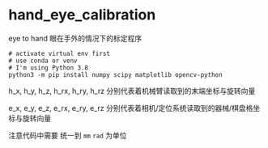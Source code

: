 # hand_eye_calibration
eye to hand 眼在手外的情况下的标定程序

```shell
# activate virtual env first
# use conda or venv
# I'm using Python 3.8
python3 -m pip install numpy scipy matplotlib opencv-python
```

h_x, h_y, h_z, h_rx, h_ry, h_rz 分别代表着机械臂读取到的末端坐标与旋转向量

e_x, e_y, e_z, e_rx, e_ry, e_rz 分别代表着相机/定位系统读取到的器械/棋盘格坐标与旋转向量

注意代码中需要 统一到 `mm` `rad` 为单位
